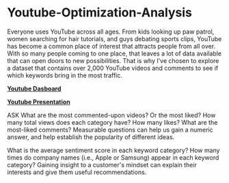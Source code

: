# Youtube-Optimization-Analysis
Everyone uses YouTube across all ages. From kids looking up paw patrol, women searching for hair tutorials, and guys debating sports clips, YouTube has become a common place of interest that attracts people from all over. With so many people coming to one place, that leaves a lot of data available that can open doors to new possibilities. That is why I’ve chosen to explore a dataset that contains over 2,000 YouTube videos and comments to see if which keywords bring in the most traffic. 

**[Youtube Dasboard](https://public.tableau.com/views/YoutubeDashboard_16856611459230/Dashboard1?:language=en-US&:sid=&:display_count=n&:origin=viz_share_link)**

**[Youtube Presentation](https://docs.google.com/presentation/d/1r-9OqrqN_GgzQsvdn8VQfZ5q5uGI5ouv6rjBMO18GHQ/present?slide=id.p1)**

ASK
What are the most commented-upon videos? Or the most liked?
How many total views does each category have? How many likes?
What are the most-liked comments?
Measurable questions can help us gain a numeric answer, and help establish the popularity of different ideas.

What is the average sentiment score in each keyword category?
How many times do company names (i.e., Apple or Samsung) appear in each keyword category?
Gaining insight to a customer's mindset can explain their interests and give them useful recommendations. 

